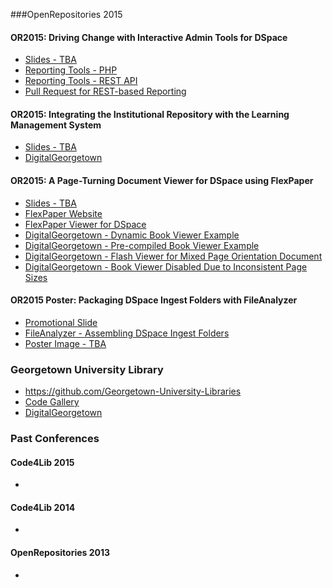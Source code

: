 ###OpenRepositories 2015

#### OR2015: Driving Change with Interactive Admin Tools for DSpace
* [Slides - TBA](#)
* [Reporting Tools - PHP](https://github.com/Georgetown-University-Libraries/batch-tools)
* [Reporting Tools - REST API](https://github.com/Georgetown-University-Libraries/DSpaceRestQCReports)
* [Pull Request for REST-based Reporting](https://github.com/Georgetown-University-Libraries/DSpaceRestQCReports)

#### OR2015: Integrating the Institutional Repository with the Learning Management System
* [Slides - TBA](#)
* [DigitalGeorgetown](https://repository.library.georgetown.edu)

#### OR2015: A Page-Turning Document Viewer for DSpace using FlexPaper
* [Slides - TBA](#)
* [FlexPaper Website](http://flexpaper.devaldi.com/)
* [FlexPaper Viewer for DSpace](https://wiki.duraspace.org/display/DSPACE/FlexPaper+Document+Viewer+for+XMLUI)
* [DigitalGeorgetown - Dynamic Book Viewer Example](https://repository.library.georgetown.edu/handle/10822/559305)
* [DigitalGeorgetown - Pre-compiled Book Viewer Example](https://repository.library.georgetown.edu/handle/10822/559458)
* [DigitalGeorgetown - Flash Viewer for Mixed Page Orientation Document](https://repository.library.georgetown.edu/handle/10822/557062)
* [DigitalGeorgetown - Book Viewer Disabled Due to Inconsistent Page Sizes](https://repository.library.georgetown.edu/handle/10822/556074)

#### OR2015 Poster: Packaging DSpace Ingest Folders with FileAnalyzer
* [Promotional Slide](https://docs.google.com/presentation/d/1X3P1QOPJhjbRJa0BCKT7KWBRbJaolo-ZQcr9Ez_ENoU/pub)
* [FileAnalyzer - Assembling DSpace Ingest Folders](https://github.com/Georgetown-University-Libraries/File-Analyzer/wiki/Create-Ingest-Folders-for-a-Set-of-Files)
* [Poster Image - TBA](#)

### Georgetown University Library

* https://github.com/Georgetown-University-Libraries
* [Code Gallery](http://www.library.georgetown.edu/lit/code)
* [DigitalGeorgetown](https://repository.library.georgetown.edu)

### Past Conferences

#### Code4Lib 2015
*

#### Code4Lib 2014
*

#### OpenRepositories 2013
*


